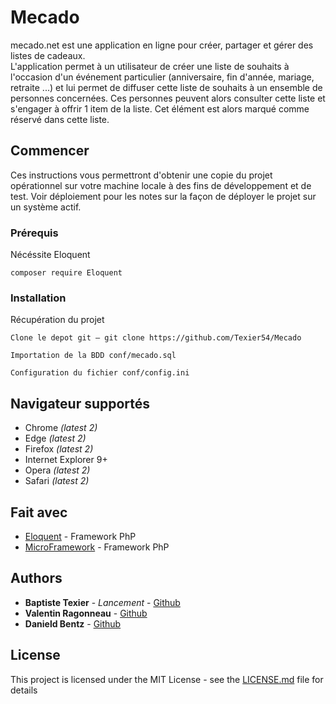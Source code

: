 # Mecado

mecado.net est une application en ligne pour créer, partager et gérer des listes de cadeaux.  
L'application permet à un utilisateur de créer une liste de souhaits à l'occasion d'un événement particulier (anniversaire, fin d'année, mariage, retraite ...) et lui permet de diffuser cette liste de souhaits à un ensemble de personnes concernées. Ces personnes peuvent alors consulter cette liste et s'engager à offrir 1 item de la liste. Cet élément est alors marqué comme réservé dans cette liste.

## Commencer

Ces instructions vous permettront d'obtenir une copie du projet opérationnel sur votre machine locale à des fins de développement et de test. Voir déploiement pour les notes sur la façon de déployer le projet sur un système actif.

### Prérequis

Nécéssite Eloquent

```
composer require Eloquent
```

### Installation

Récupération du projet

```
Clone le depot git — git clone https://github.com/Texier54/Mecado
```

```
Importation de la BDD conf/mecado.sql
```

```
Configuration du fichier conf/config.ini
```

## Navigateur supportés

* Chrome *(latest 2)*
* Edge *(latest 2)*
* Firefox *(latest 2)*
* Internet Explorer 9+
* Opera *(latest 2)*
* Safari *(latest 2)*

## Fait avec

* [Eloquent](https://laravel.com/docs/5.0/eloquent) - Framework PhP
* [MicroFramework]() - Framework PhP

## Authors

* **Baptiste Texier** - *Lancement* - [Github](https://github.com/texier54)
* **Valentin Ragonneau** - [Github](https://github.com/Lozatal)
* **Danield Bentz** - [Github](https://github.com/bentz19u)

## License

This project is licensed under the MIT License - see the [LICENSE.md](LICENSE.md) file for details

